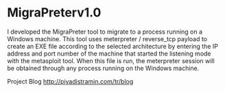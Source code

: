 # MigraPreterv1.0
I developed the MigraPreter tool to migrate to a process running on a Windows machine. This tool uses meterpreter / reverse_tcp payload to create an EXE file according to the selected architecture by entering the IP address and port number of the machine that started the listening mode with the metasploit tool. When this file is run, the meterpreter session will be obtained through any process running on the Windows machine.  

Project Blog http://piyadistramin.com/tr/blog
